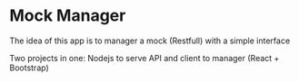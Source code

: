 # Mock Manager

The idea of this app is to manager a mock (Restfull) with a simple interface

Two projects in one: Nodejs to serve API and client to manager (React + Bootstrap)